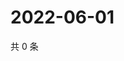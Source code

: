 # 2022-06-01

共 0 条

<!-- BEGIN WEIBO -->
<!-- 最后更新时间 Wed Jun 01 2022 04:19:35 GMT+0800 (China Standard Time) -->

<!-- END WEIBO -->

